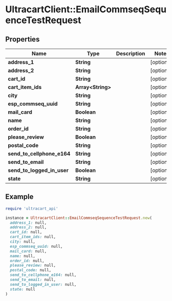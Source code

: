 # UltracartClient::EmailCommseqSequenceTestRequest

## Properties

| Name | Type | Description | Notes |
| ---- | ---- | ----------- | ----- |
| **address_1** | **String** |  | [optional] |
| **address_2** | **String** |  | [optional] |
| **cart_id** | **String** |  | [optional] |
| **cart_item_ids** | **Array&lt;String&gt;** |  | [optional] |
| **city** | **String** |  | [optional] |
| **esp_commseq_uuid** | **String** |  | [optional] |
| **mail_card** | **Boolean** |  | [optional] |
| **name** | **String** |  | [optional] |
| **order_id** | **String** |  | [optional] |
| **please_review** | **Boolean** |  | [optional] |
| **postal_code** | **String** |  | [optional] |
| **send_to_cellphone_e164** | **String** |  | [optional] |
| **send_to_email** | **String** |  | [optional] |
| **send_to_logged_in_user** | **Boolean** |  | [optional] |
| **state** | **String** |  | [optional] |

## Example

```ruby
require 'ultracart_api'

instance = UltracartClient::EmailCommseqSequenceTestRequest.new(
  address_1: null,
  address_2: null,
  cart_id: null,
  cart_item_ids: null,
  city: null,
  esp_commseq_uuid: null,
  mail_card: null,
  name: null,
  order_id: null,
  please_review: null,
  postal_code: null,
  send_to_cellphone_e164: null,
  send_to_email: null,
  send_to_logged_in_user: null,
  state: null
)
```

